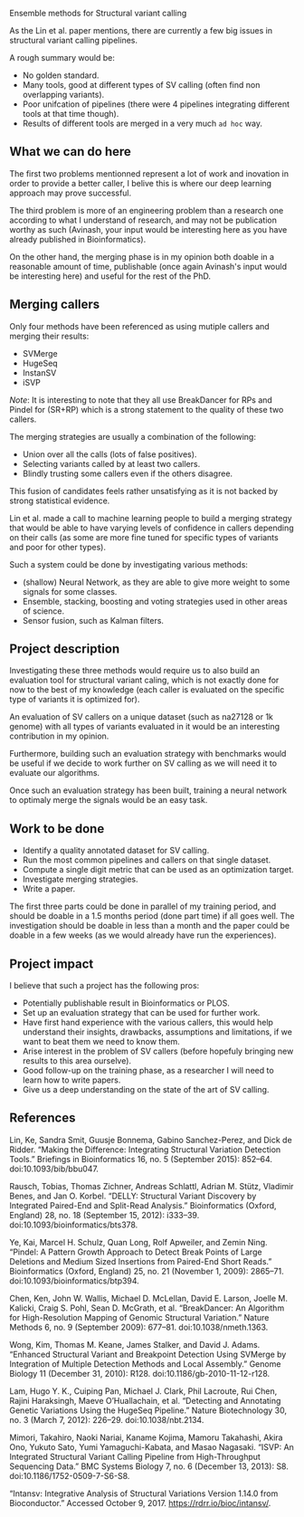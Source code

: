  Ensemble methods for Structural variant calling

As the Lin et al. paper mentions, there are currently a few big issues in structural variant calling
pipelines.

A rough summary would be:

- No golden standard.
- Many tools, good at different types of SV calling (often find non overlapping variants).
- Poor unifcation of pipelines (there were 4 pipelines integrating different tools at that time
  though).
- Results of different tools are merged in a very much `ad hoc` way.

## What we can do here

The first two problems mentionned represent a lot of work and inovation in order to provide a
better caller, I belive this is where our deep learning approach may prove successful.

The third problem is more of an engineering problem than a research one according to what I
understand of research, and may not be publication worthy as such (Avinash, your input would be
interesting here as you have already published in Bioinformatics).

On the other hand, the merging phase is in my opinion both doable in a reasonable amount of time,
publishable (once again Avinash's input would be interesting here) and useful for the rest of the
PhD.

## Merging callers

Only four methods have been referenced as using mutiple callers and merging their results:

- SVMerge
- HugeSeq
- InstanSV
- iSVP

*Note*: It is interesting to note that they all use BreakDancer for RPs and Pindel for (SR+RP)
which is a strong statement to the quality of these two callers.

The merging strategies are usually a combination of the following:

- Union over all the calls (lots of false positives).
- Selecting variants called by at least two callers.
- Blindly trusting some callers even if the others disagree.

This fusion of candidates feels rather unsatisfying as it is not backed by strong statistical
evidence.

Lin et al. made a call to machine learning people to build a merging strategy that would be able to
have varying levels of confidence in callers depending on their calls (as some are more fine tuned
for specific types of variants and poor for other types).

Such a system could be done by investigating various methods:

- (shallow) Neural Network, as they are able to give more weight to some signals for some classes.
- Ensemble, stacking, boosting and voting strategies used in other areas of science.
- Sensor fusion, such as Kalman filters.

## Project description

Investigating these three methods would require us to also build an evaluation tool for structural variant
caling, which is not exactly done for now to the best of my knowledge (each caller is evaluated on
the specific type of variants it is optimized for).

An evaluation of SV callers on a unique dataset (such as na27128 or 1k genome) with all types of
variants evaluated in it would be an interesting contribution in my opinion.

Furthermore, building such an evaluation strategy with benchmarks would be useful if we decide to
work further on SV calling as we will need it to evaluate our algorithms.

Once such an evaluation strategy has been built, training a neural network to optimaly merge the
signals would be an easy task.

## Work to be done

- Identify a quality annotated dataset for SV calling.
- Run the most common pipelines and callers on that single dataset.
- Compute a single digit metric that can be used as an optimization target.
- Investigate merging strategies.
- Write a paper.

The first three parts could be done in parallel of my training period, and should be doable in a 1.5
months period (done part time) if all goes well. The investigation should be doable in less than a
month and the paper could be doable in a few weeks (as we would already have run the experiences).

## Project impact

I believe that such a project has the following pros:

- Potentially publishable result in Bioinformatics or PLOS.
- Set up an evaluation strategy that can be used for further work.
- Have first hand experience with the various callers, this would help understand their insights,
  drawbacks, assumptions and limitations, if we want to beat them we need to know them.
- Arise interest in the problem of SV callers (before hopefuly bringing new results to this area ourselve).
- Good follow-up on the training phase, as a researcher I will need to learn how to write papers.
- Give us a deep understanding on the state of the art of SV calling.

## References

Lin, Ke, Sandra Smit, Guusje Bonnema, Gabino Sanchez-Perez, and Dick de Ridder. “Making the
Difference: Integrating Structural Variation Detection Tools.” Briefings in Bioinformatics 16, no. 5
(September 2015): 852–64. doi:10.1093/bib/bbu047.

Rausch, Tobias, Thomas Zichner, Andreas Schlattl, Adrian M. Stütz, Vladimir Benes, and Jan O.
Korbel. “DELLY: Structural Variant Discovery by Integrated Paired-End and Split-Read Analysis.”
Bioinformatics (Oxford, England) 28, no. 18 (September 15, 2012): i333–39.
doi:10.1093/bioinformatics/bts378.

Ye, Kai, Marcel H. Schulz, Quan Long, Rolf Apweiler, and Zemin Ning. “Pindel: A Pattern Growth
Approach to Detect Break Points of Large Deletions and Medium Sized Insertions from Paired-End Short
Reads.” Bioinformatics (Oxford, England) 25, no. 21 (November 1, 2009): 2865–71.
doi:10.1093/bioinformatics/btp394.

Chen, Ken, John W. Wallis, Michael D. McLellan, David E. Larson, Joelle M. Kalicki, Craig S. Pohl,
Sean D. McGrath, et al. “BreakDancer: An Algorithm for High-Resolution Mapping of Genomic Structural
Variation.” Nature Methods 6, no. 9 (September 2009): 677–81. doi:10.1038/nmeth.1363.

Wong, Kim, Thomas M. Keane, James Stalker, and David J. Adams. “Enhanced Structural Variant and
Breakpoint Detection Using SVMerge by Integration of Multiple Detection Methods and Local Assembly.”
Genome Biology 11 (December 31, 2010): R128. doi:10.1186/gb-2010-11-12-r128.

Lam, Hugo Y. K., Cuiping Pan, Michael J. Clark, Phil Lacroute, Rui Chen, Rajini Haraksingh, Maeve
O’Huallachain, et al. “Detecting and Annotating Genetic Variations Using the HugeSeq Pipeline.”
Nature Biotechnology 30, no. 3 (March 7, 2012): 226–29. doi:10.1038/nbt.2134.

Mimori, Takahiro, Naoki Nariai, Kaname Kojima, Mamoru Takahashi, Akira Ono, Yukuto Sato, Yumi
Yamaguchi-Kabata, and Masao Nagasaki. “ISVP: An Integrated Structural Variant Calling Pipeline from
High-Throughput Sequencing Data.” BMC Systems Biology 7, no. 6 (December 13, 2013): S8.
doi:10.1186/1752-0509-7-S6-S8.

“Intansv: Integrative Analysis of Structural Variations Version 1.14.0 from Bioconductor.” Accessed
October 9, 2017. https://rdrr.io/bioc/intansv/.
